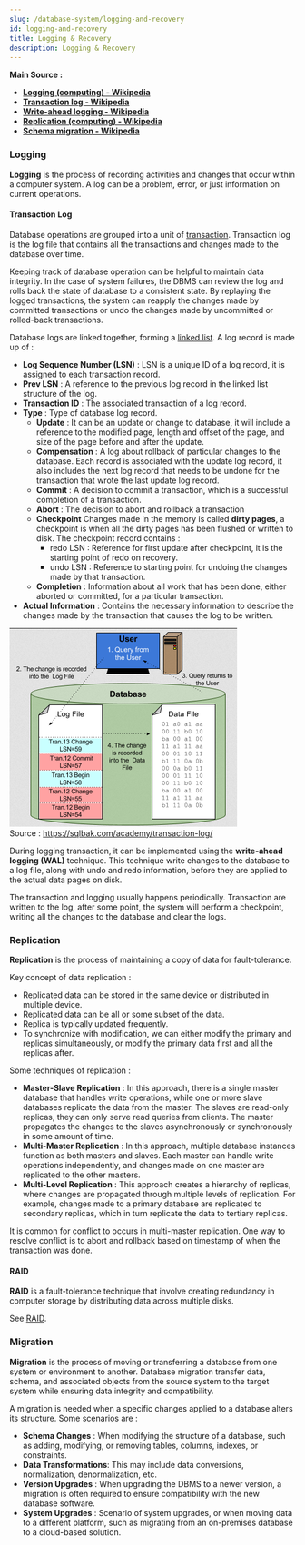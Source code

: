 ```yaml
---
slug: /database-system/logging-and-recovery
id: logging-and-recovery
title: Logging & Recovery
description: Logging & Recovery
---
```


**Main Source :**

- **[Logging (computing) - Wikipedia](<https://en.wikipedia.org/wiki/Logging_(computing)>)**
- **[Transaction log - Wikipedia](https://en.wikipedia.org/wiki/Transaction_log)**
- **[Write-ahead logging - Wikipedia](https://en.wikipedia.org/wiki/Write-ahead_logging)**
- **[Replication (computing) - Wikipedia](<https://en.wikipedia.org/wiki/Replication_(computing)>)**
- **[Schema migration - Wikipedia](https://en.wikipedia.org/wiki/Schema_migration)**

### Logging

**Logging** is the process of recording activities and changes that occur within a computer system. A log can be a problem, error, or just information on current operations.

#### Transaction Log

Database operations are grouped into a unit of [transaction](/database-system/transactions). Transaction log is the log file that contains all the transactions and changes made to the database over time.

Keeping track of database operation can be helpful to maintain data integrity. In the case of system failures, the DBMS can review the log and rolls back the state of database to a consistent state. By replaying the logged transactions, the system can reapply the changes made by committed transactions or undo the changes made by uncommitted or rolled-back transactions.

Database logs are linked together, forming a [linked list](/data-structures-and-algorithms/linked-list). A log record is made up of :

- **Log Sequence Number (LSN)** : LSN is a unique ID of a log record, it is assigned to each transaction record.
- **Prev LSN** : A reference to the previous log record in the linked list structure of the log.
- **Transaction ID** : The associated transaction of a log record.
- **Type** : Type of database log record.
  - **Update** : It can be an update or change to database, it will include a reference to the modified page, length and offset of the page, and size of the page before and after the update.
  - **Compensation** : A log about rollback of particular changes to the database. Each record is associated with the update log record, it also includes the next log record that needs to be undone for the transaction that wrote the last update log record.
  - **Commit** : A decision to commit a transaction, which is a successful completion of a transaction.
  - **Abort** : The decision to abort and rollback a transaction
  - **Checkpoint** Changes made in the memory is called **dirty pages**, a checkpoint is when all the dirty pages has been flushed or written to disk. The checkpoint record contains :
    - redo LSN : Reference for first update after checkpoint, it is the starting point of redo on recovery.
    - undo LSN : Reference to starting point for undoing the changes made by that transaction.
  - **Completion** : Information about all work that has been done, either aborted or committed, for a particular transaction.
- **Actual Information** : Contains the necessary information to describe the changes made by the transaction that causes the log to be written.

![Transaction log](./transaction-log.png)  
Source : https://sqlbak.com/academy/transaction-log/

During logging transaction, it can be implemented using the **write-ahead logging (WAL)** technique. This technique write changes to the database to a log file, along with undo and redo information, before they are applied to the actual data pages on disk.

The transaction and logging usually happens periodically. Transaction are written to the log, after some point, the system will perform a checkpoint, writing all the changes to the database and clear the logs.

### Replication

**Replication** is the process of maintaining a copy of data for fault-tolerance.

Key concept of data replication :

- Replicated data can be stored in the same device or distributed in multiple device.
- Replicated data can be all or some subset of the data.
- Replica is typically updated frequently.
- To synchronize with modification, we can either modify the primary and replicas simultaneously, or modify the primary data first and all the replicas after.

Some techniques of replication :

- **Master-Slave Replication** : In this approach, there is a single master database that handles write operations, while one or more slave databases replicate the data from the master. The slaves are read-only replicas, they can only serve read queries from clients. The master propagates the changes to the slaves asynchronously or synchronously in some amount of time.
- **Multi-Master Replication** : In this approach, multiple database instances function as both masters and slaves. Each master can handle write operations independently, and changes made on one master are replicated to the other masters.
- **Multi-Level Replication** : This approach creates a hierarchy of replicas, where changes are propagated through multiple levels of replication. For example, changes made to a primary database are replicated to secondary replicas, which in turn replicate the data to tertiary replicas.

It is common for conflict to occurs in multi-master replication. One way to resolve conflict is to abort and rollback based on timestamp of when the transaction was done.

#### RAID

**RAID** is a fault-tolerance technique that involve creating redundancy in computer storage by distributing data across multiple disks.

See [RAID](/operating-system/disk-management#raid).

### Migration

**Migration** is the process of moving or transferring a database from one system or environment to another. Database migration transfer data, schema, and associated objects from the source system to the target system while ensuring data integrity and compatibility.

A migration is needed when a specific changes applied to a database alters its structure. Some scenarios are :

- **Schema Changes** : When modifying the structure of a database, such as adding, modifying, or removing tables, columns, indexes, or constraints.
- **Data Transformations**: This may include data conversions, normalization, denormalization, etc.
- **Version Upgrades** : When upgrading the DBMS to a newer version, a migration is often required to ensure compatibility with the new database software.
- **System Upgrades** : Scenario of system upgrades, or when moving data to a different platform, such as migrating from an on-premises database to a cloud-based solution.
